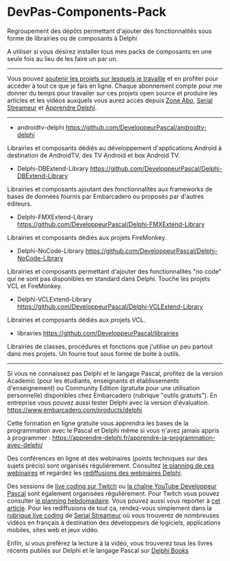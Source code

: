 # DevPas-Components-Pack

Regroupement des dépôts permettant d'ajouter des fonctionnalités sous forme de librairies ou de composants à Delphi

A utiliser si vous désirez installer tous mes packs de composants en une seule fois au lieu de les faire un par un.

-----

Vous pouvez [soutenir les projets sur lesquels je travaille](https://vasur.fr/sponsoropensource) et en profiter pour accéder à tout ce que je fais en ligne. Chaque abonnement compte pour me donner du temps pour travailer sur ces projets open source et produire les articles et les vidéos auxquels vous aurez accès depuis [Zone Abo](https://zone-abo.fr), [Serial Streameur](https://serialstreameur.fr) et [Apprendre Delphi](https://apprendre-delphi.fr).

-----

* androidtv-delphi
https://github.com/DeveloppeurPascal/androidtv-delphi

Librairies et composants dédiés au développement d'applications Android à destination de AndroidTV, des TV Android et box Android TV.

* Delphi-DBExtend-Library
https://github.com/DeveloppeurPascal/Delphi-DBExtend-Library

Librairies et composants ajoutant des fonctionnalités aux frameworks de bases de données fournis par Embarcadero ou proposés par d'autres éditeurs.

* Delphi-FMXExtend-Library
https://github.com/DeveloppeurPascal/Delphi-FMXExtend-Library

Librairies et composants dédiés aux projets FireMonkey.

* Delphi-NoCode-Library
https://github.com/DeveloppeurPascal/Delphi-NoCode-Library

Librairies et composants permettant d'ajouter des fonctionnalités "no code" qui ne sont pas disponibles en standard dans Delphi. Touche les projets VCL et FireMonkey.

* Delphi-VCLExtend-Library
https://github.com/DeveloppeurPascal/Delphi-VCLExtend-Library

Librairies et composants dédiés aux projets VCL.

* librairies
https://github.com/DeveloppeurPascal/librairies

Librairies de classes, procédures et fonctions que j'utilise un peu partout dans mes projets. Un fourre tout sous forme de boite à outils.

-----

Si vous ne connaissez pas Delphi et le langage Pascal, profitez de la version Academic (pour les étudiants, enseignants et établissements d'enseignement) ou Community Edition (gratuite pour une utilisation personnelle) disponibles chez Embarcadero (rubrique "outils gratuits").
En entreprise vous pouvez aussi tester Delphi avec la version d'évaluation.
https://www.embarcadero.com/products/delphi

Cette formation en ligne gratuite vous apprendra les bases de la programmation avec le Pascal et Delphi même si vous n'avez jamais appris à programmer :
https://apprendre-delphi.fr/apprendre-la-programmation-avec-delphi/

Des conférences en ligne et des webinaires (points techniques sur des sujets précis) sont organisés régulièrement. Consultez [le planning de ces webinaires](https://developpeur-pascal.fr/p/_6007-webinaires.html) et regardez les [rediffusions des webinaires Delphi](https://serialstreameur.fr/webinaires-delphi.php).

Des sessions de [live coding sur Twitch](https://www.twitch.tv/patrickpremartin) ou [la chaîne YouTube Developpeur Pascal](https://www.youtube.com/channel/UCk_LmkBB90jdEdmfF77W6qQ) sont également organisées régulièrement. Pour Twitch vous pouvez consulter [le planning hebdomadaire](https://www.twitch.tv/patrickpremartin/schedule). Vous pouvez aussi vous reporter à [cet article](https://developpeur-pascal.fr/p/_600e-livestreams-de-codage-en-direct-avec-delphi.html). Pour les rediffusions de tout ça, rendez-vous simplement dans la [rubrique live coding](https://serialstreameur.fr/live-coding.php) de [Serial Streameur](https://serialstreameur.fr/) où vous trouverez de nombreuses vidéos en français à destination des développeurs de logiciels, applications mobiles, sites web et jeux vidéo.

Enfin, si vous préférez la lecture à la vidéo, vous trouverez tous les livres récents publiés sur Delphi et le langage Pascal sur [Delphi Books](https://delphi-books.com)
